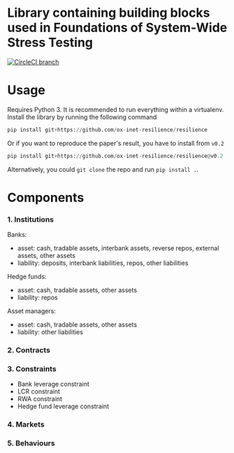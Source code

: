 # Library containing building blocks used in Foundations of System-Wide Stress Testing

[![CircleCI branch](https://img.shields.io/circleci/project/github/ox-inet-resilience/resilience/master.svg)](https://circleci.com/gh/ox-inet-resilience/resilience)

# Usage

Requires Python 3. It is recommended to run everything within a virtualenv.
Install the library by running the following command
```python
pip install git+https://github.com/ox-inet-resilience/resilience
```

Or if you want to reproduce the paper's result, you have to install from `v0.2`
```python
pip install git+https://github.com/ox-inet-resilience/resilience@v0.2
```

Alternatively, you could `git clone` the repo and run `pip install .`.

# Components

### 1. Institutions

Banks:
- asset: cash, tradable assets, interbank assets, reverse repos, external assets, other assets
- liability: deposits, interbank liabilities, repos, other liabilities

Hedge funds:
- asset: cash, tradable assets, other assets
- liability: repos

Asset managers:
- asset: cash, tradable assets, other assets
- liability: other liabilities

### 2. Contracts

### 3. Constraints

- Bank leverage constraint
- LCR constraint
- RWA constraint
- Hedge fund leverage constraint

### 4. Markets

### 5. Behaviours


